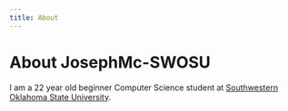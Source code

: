 ```yaml
---
title: About
---
```

# About JosephMc-SWOSU

I am a 22 year old beginner Computer Science student at [Southwestern Oklahoma State University](https://swosu.edu). 

